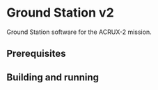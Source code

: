 # Ground Station v2

Ground Station software for the ACRUX-2 mission.

## Prerequisites

## Building and running
